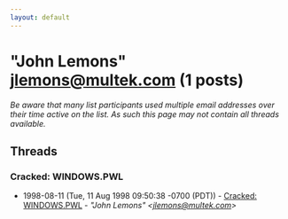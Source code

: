 ```yaml
---
layout: default
---
```


# "John Lemons" <jlemons@multek.com> (1 posts)

_Be aware that many list participants used multiple email addresses over their time active on the list. As such this page may not contain all threads available._

## Threads

### Cracked: WINDOWS.PWL
+ 1998-08-11 (Tue, 11 Aug 1998 09:50:38 -0700 (PDT)) - [Cracked: WINDOWS.PWL](/archive/1998/08/7d65dae58bbdc5b811c26e4f1b77c89e400af12e85a9867bce924b1655af0f49) - _"John Lemons" \<jlemons@multek.com\>_

